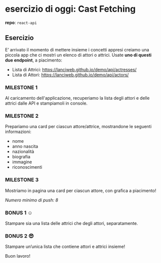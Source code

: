 # esercizio di oggi: Cast Fetching
**repo**: `react-api`

## Esercizio
E’ arrivato il momento di mettere insieme i concetti appresi creiamo una piccola app che ci mostri un elenco di attori o attrici.
Usate **uno di questi due endpoint**, a piacimento:
- Lista di Attrici: https://lanciweb.github.io/demo/api/actresses/
- Lista di Attori: https://lanciweb.github.io/demo/api/actors/

### MILESTONE 1
Al caricamento dell'applicazione, recuperiamo la lista degli attori e delle attrici dalle API e stampiamoli in console.

### MILESTONE 2
Prepariamo una card per ciascun attore/attrice, mostrandone le seguenti informazioni:
- nome
- anno nascita
- nazionalità
- biografia
- immagine
- riconoscimenti

### MILESTONE 3
Mostriamo in pagina una card per ciascun attore, con grafica a piacimento!

*Numero minimo di push: 8*

### BONUS 1 :relaxed:
Stampare sia una lista delle attrici che degli attori, separatamente.

### BONUS 2 :sunglasses:
Stampare un’unica lista che contiene attori e attrici insieme!

Buon lavoro!